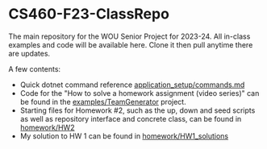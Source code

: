# CS460-F23-ClassRepo
The main repository for the WOU Senior Project for 2023-24.  All in-class examples and code will be available here.  Clone it then pull anytime there are updates.

A few contents:
- Quick dotnet command reference [application_setup/commands.md](application_setup/commands.md)
- Code for the "How to solve a homework assignment (video series)" can be found in the [examples/TeamGenerator](examples/TeamGenerator) project.
- Starting files for Homework #2, such as the up, down and seed scripts as well as repository interface and concrete class, can be found in [homework/HW2](homework/HW2)
- My solution to HW 1 can be found in [homework/HW1_solutions](homework/HW1_solutions)